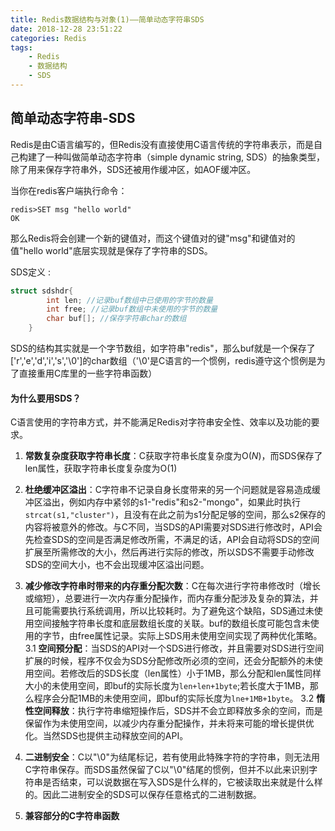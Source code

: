 ```yaml
---
title: Redis数据结构与对象(1)——简单动态字符串SDS
date: 2018-12-28 23:51:22
categories: Redis
tags: 
    - Redis
    - 数据结构
    - SDS
---
```


## 简单动态字符串-SDS
Redis是由C语言编写的，但Redis没有直接使用C语言传统的字符串表示，而是自己构建了一种叫做简单动态字符串（simple dynamic string, SDS）的抽象类型，除了用来保存字符串外，SDS还被用作缓冲区，如AOF缓冲区。
<!--more-->
当你在redis客户端执行命令：

    redis>SET msg "hello world"
    OK

那么Redis将会创建一个新的键值对，而这个键值对的键"msg"和键值对的值"hello world"底层实现就是保存了字符串的SDS。

SDS定义
: 
``` c
struct sdshdr{
        int len; //记录buf数组中已使用的字节的数量
        int free; //记录buf数组中未使用的字节的数量
        char buf[]; //保存字符串char的数组
    }
``` 
SDS的结构其实就是一个字节数组，如字符串"redis"，那么buf就是一个保存了['r','e','d','i','s','\0']的char数组（'\0'是C语言的一个惯例，redis遵守这个惯例是为了直接重用C库里的一些字符串函数）

#### 为什么要用SDS？
C语言使用的字符串方式，并不能满足Redis对字符串安全性、效率以及功能的要求。

1. **常数复杂度获取字符串长度**：C获取字符串长度复杂度为O(*N*)，而SDS保存了len属性，获取字符串长度复杂度为O(1)
 
2. **杜绝缓冲区溢出**：C字符串不记录自身长度带来的另一个问题就是容易造成缓冲区溢出，例如内存中紧邻的s1-"redis"和s2-"mongo"，如果此时执行`strcat(s1,"cluster")`，且没有在此之前为s1分配足够的空间，那么s2保存的内容将被意外的修改。与C不同，当SDS的API需要对SDS进行修改时，API会先检查SDS的空间是否满足修改所需，不满足的话，API会自动将SDS的空间扩展至所需修改的大小，然后再进行实际的修改，所以SDS不需要手动修改SDS的空间大小，也不会出现缓冲区溢出问题。

3. **减少修改字符串时带来的内存重分配次数**：C在每次进行字符串修改时（增长或缩短），总要进行一次内存重分配操作，而内存重分配涉及复杂的算法，并且可能需要执行系统调用，所以比较耗时。为了避免这个缺陷，SDS通过未使用空间接触字符串长度和底层数组长度的关联。buf的数组长度可能包含未使用的字节，由free属性记录。实际上SDS用未使用空间实现了两种优化策略。
 3.1 **空间预分配**：当SDS的API对一个SDS进行修改，并且需要对SDS进行空间扩展的时候，程序不仅会为SDS分配修改所必须的空间，还会分配额外的未使用空间。若修改后的SDS长度（len属性）小于1MB，那么分配和len属性同样大小的未使用空间，即buf的实际长度为`len+len+1byte`;若长度大于1MB，那么程序会分配1MB的未使用空间，即buf的实际长度为`lne+1MB+1byte`。
 3.2 **惰性空间释放**：执行字符串缩短操作后，SDS并不会立即释放多余的空间，而是保留作为未使用空间，以减少内存重分配操作，并未将来可能的增长提供优化。当然SDS也提供主动释放空间的API。

4. **二进制安全**：C以"\0"为结尾标记，若有使用此特殊字符的字符串，则无法用C字符串保存。而SDS虽然保留了C以"\0"结尾的惯例，但并不以此来识别字符串是否结束，可以说数据在写入SDS是什么样的，它被读取出来就是什么样的。因此二进制安全的SDS可以保存任意格式的二进制数据。

5. **兼容部分的C字符串函数**